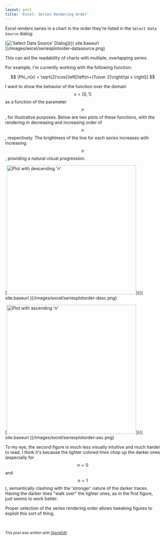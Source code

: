 ```yaml
---
layout: post
title: 'Excel: Series Rendering Order'
---
```


Excel renders series in a chart in the order they're listed in the `Select Data Source` dialog:

[<img src="{{ site.baseurl }}/images/excel/seriesplotorder-datasource.png" alt="'Select Data Source' Dialog"/>]({{ site.baseurl }}/images/excel/seriesplotorder-datasource.png)

This can aid the readability of charts with multiple, overlapping series.

For example, I'm currently working with the following function:

$$
\Phi_n(x) = \sqrt{2}\cos{\left[\left(n+{1\over 2}\right)\pi x \right]}
$$

I want to show the behavior of the function over the domain $$x=[0,1]$$ as a function of the parameter $$n$$, for illustrative purposes. Below are two plots of these functions, with the rendering in decreasing and increasing order of $$n$$, respectively.  The brightness of the line for each series increases with increasing $$n$$, providing a natural visual progression:

[<img src="{{ site.baseurl }}/images/excel/seriesplotorder-desc.png" alt="Plot with descending 'n'" width="420px"/>]({{ site.baseurl }}/images/excel/seriesplotorder-desc.png)

[<img src="{{ site.baseurl }}/images/excel/seriesplotorder-asc.png" alt="Plot with ascending 'n'" width="420px"/>]({{ site.baseurl }}/images/excel/seriesplotorder-asc.png)

To my eye, the second figure is much less visually intuitive and much harder to read.  I think it's because the lighter colored lines chop up the darker ones (especially for $$n=0$$ and $$n=1$$), semantically clashing with the 'stronger' nature of the darker traces.  Having the darker lines "walk over" the lighter ones, as in the first figure, just seems to work better.

Proper selection of the series rendering order allows tweaking figures to exploit this sort of thing.

<br><br><small>*This post was written with [StackEdit](https://stackedit.io).*</small>